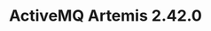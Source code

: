 ---
version: 2.42.0
release_date: 2025-07-17
title: ActiveMQ Artemis 2.42.0
shortDescription: Bug fix release.
# Docs subdir name for past-releases and previous-docs pages, 'latest' is always used on the main download page.
docs_version: 2.42.0
java_version: 17+
---